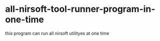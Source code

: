 # all-nirsoft-tool-runner-program-in-one-time
this program can run all nirsoft utilityes at one time
